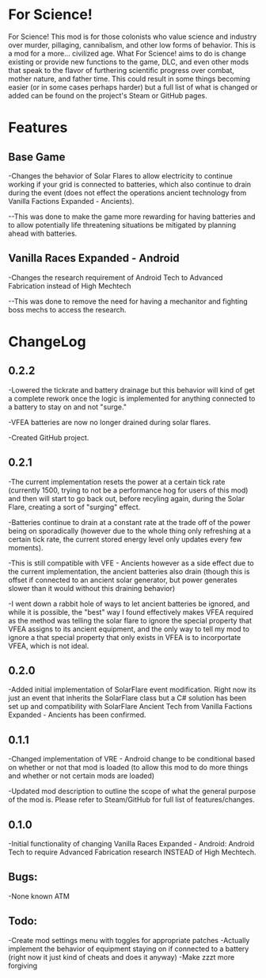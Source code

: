 # For Science!
For Science! This mod is for those colonists who value science and industry over murder, pillaging, cannibalism, and other low forms of behavior. This is a mod for a more... civilized age. What For Science! aims to do is change existing or provide new functions to the game, DLC, and even other mods that speak to the flavor of furthering scientific progress over combat, mother nature, and father time. This could result in some things becoming easier (or in some cases perhaps harder) but a full list of what is changed or added can be found on the project's Steam or GitHub pages.

# Features

Base Game
-
-Changes the behavior of Solar Flares to allow electricity to continue working if your grid is connected to batteries, which also continue to drain during the event (does not effect the operations ancient technology from Vanilla Factions Expanded - Ancients).

--This was done to make the game more rewarding for having batteries and to allow potentially life threatening situations be mitigated by planning ahead with batteries.

Vanilla Races Expanded - Android
-
-Changes the research requirement of Android Tech to Advanced Fabrication instead of High Mechtech

--This was done to remove the need for having a mechanitor and fighting boss mechs to access the research.


# ChangeLog
0.2.2
-
-Lowered the tickrate and battery drainage but this behavior will kind of get a complete rework once the logic is implemented for anything connected to a battery to stay on and not "surge."

-VFEA batteries are now no longer drained during solar flares.

-Created GitHub project.

0.2.1
-
-The current implementation resets the power at a certain tick rate (currently 1500, trying to not be a performance hog for users of this mod) and then will start to go back out, before recyling again, during the Solar Flare, creating a sort of "surging" effect.

-Batteries continue to drain at a constant rate at the trade off of the power being on sporadically (however due to the whole thing only refreshing at a certain tick rate, the current stored energy level only updates every few moments).

-This is still compatible with VFE - Ancients however as a side effect due to the current implementation, the ancient batteries also drain (though this is offset if connected to an ancient solar generator, but power generates slower than it would without this draining behavior)

-I went down a rabbit hole of ways to let ancient batteries be ignored, and while it is possible, the "best" way I found effectively makes VFEA required as the method was telling the solar flare to ignore the special property that VFEA assigns to its ancient equipment, and the only way to tell my mod to ignore a that special property that only exists in VFEA is to incorportate VFEA, which is not ideal.

0.2.0
-
-Added initial implementation of SolarFlare event modification. Right now its just an event that inherits the SolarFlare class but a C# solution has been set up and compatibility with SolarFlare Ancient Tech from Vanilla Factions Expanded - Ancients has been confirmed.


0.1.1
-
-Changed implementation of VRE - Android change to be conditional based on whether or not that mod is loaded (to allow this mod to do more things and whether or not certain mods are loaded)

-Updated mod description to outline the scope of what the general purpose of the mod is. Please refer to Steam/GitHub for full list of features/changes.


0.1.0
-
-Initial functionality of changing Vanilla Races Expanded - Android: Android Tech to require Advanced Fabrication research INSTEAD of High Mechtech.


Bugs:
-
-None known ATM


Todo:
-
-Create mod settings menu with toggles for appropriate patches
-Actually implement the behavior of equipment staying on if connected to a battery (right now it just kind of cheats and does it anyway)
-Make zzzt more forgiving
